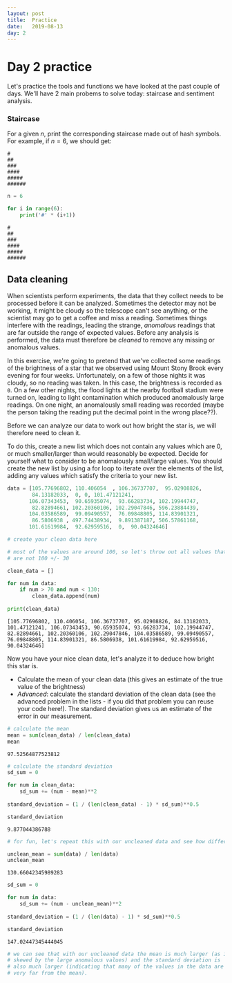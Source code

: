 ```yaml
---
layout: post
title:  Practice
date:   2019-08-13
day: 2
---
```



# Day 2 practice

Let's practice the tools and functions we have looked at the past couple of days. We'll have 2 main probems to solve today: staircase and sentiment analysis.

### Staircase

For a given $n$, print the corresponding staircase made out of hash symbols. For example, if $n=6$, we should get:

```
#
##
###
####
#####
######
```


```python
n = 6

for i in range(6):
    print('#' * (i+1))
```

    #
    ##
    ###
    ####
    #####
    ######


## Data cleaning

When scientists perform experiments, the data that they collect needs to be processed before it can be analyzed. Sometimes the detector may not be working, it might be cloudy so the telescope can't see anything, or the scientist may go to get a coffee and miss a reading. Sometimes things interfere with the readings, leading the strange, *anomalous* readings that are far outside the range of expected values. Before any analysis is performed, the data must therefore be *cleaned* to remove any missing or anomalous values.

In this exercise, we're going to pretend that we've collected some readings of the brightness of a star that we observed using Mount Stony Brook every evening for four weeks. Unfortunately, on a few of those nights it was cloudy, so no reading was taken. In this case, the brightness is recorded as `0`. On a few other nights, the flood lights at the nearby football stadium were turned on, leading to light contamination which produced anomalously large readings. On one night, an anomalously small reading was recorded (maybe the person taking the reading put the decimal point in the wrong place??). 

Before we can analyze our data to work out how bright the star is, we will therefore need to clean it. 

To do this, create a new list which does not contain any values which are 0, or much smaller/larger than would reasonably be expected. Decide for yourself what to consider to be anomalously small/large values. You should create the new list by using a for loop to iterate over the elements of the list, adding any values which satisfy the criteria to your new list. 


```python
data = [105.77696802, 110.406054  , 106.36737707,  95.02908826,
        84.13182033,  0, 0, 101.47121241,
       106.07343453,  90.65935074,  93.66283734, 102.19944747,
        82.82894661, 102.20360106, 102.29047846, 596.23884439,
       104.03586589,  99.09490557,  76.09848805, 114.83901321,
        86.5806938 , 497.74438934,  9.891387187, 506.57861168,
       101.61619984,  92.62959516,  0,  90.04324646]
```


```python
# create your clean data here

# most of the values are around 100, so let's throw out all values that
# are not 100 +/- 30

clean_data = []

for num in data:
    if num > 70 and num < 130:
        clean_data.append(num)
        
print(clean_data)
```

    [105.77696802, 110.406054, 106.36737707, 95.02908826, 84.13182033, 101.47121241, 106.07343453, 90.65935074, 93.66283734, 102.19944747, 82.82894661, 102.20360106, 102.29047846, 104.03586589, 99.09490557, 76.09848805, 114.83901321, 86.5806938, 101.61619984, 92.62959516, 90.04324646]


Now you have your nice clean data, let's analyze it to deduce how bright this star is. 
- Calculate the mean of your clean data (this gives an estimate of the true value of the brightness)
- *Advanced*: calculate the standard deviation of the clean data (see the advanced problem in the lists - if you did that problem you can reuse your code here!). The standard deviation gives us an estimate of the error in our measurement.


```python
# calculate the mean
mean = sum(clean_data) / len(clean_data)
mean
```




    97.52564877523812




```python
# calculate the standard deviation
sd_sum = 0

for num in clean_data:
    sd_sum += (num - mean)**2
    
standard_deviation = (1 / (len(clean_data) - 1) * sd_sum)**0.5

standard_deviation
```




    9.877044386788




```python
# for fun, let's repeat this with our uncleaned data and see how different the results are 

unclean_mean = sum(data) / len(data)
unclean_mean
```




    130.66042345989283




```python
sd_sum = 0

for num in data:
    sd_sum += (num - unclean_mean)**2
    
standard_deviation = (1 / (len(data) - 1) * sd_sum)**0.5

standard_deviation
```




    147.02447345444045




```python
# we can see that with our uncleaned data the mean is much larger (as it is
# skewed by the large anomalous values) and the standard deviation is 
# also much larger (indicating that many of the values in the data are 
# very far from the mean).
```

